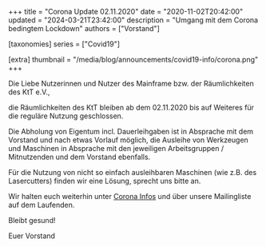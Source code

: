 +++
title = "Corona Update 02.11.2020"
date = "2020-11-02T20:42:00"
updated = "2024-03-21T23:42:00"
description = "Umgang mit dem Corona bedingtem Lockdown"
authors = ["Vorstand"]

[taxonomies]
series = ["Covid19"]

[extra]
thumbnail = "/media/blog/announcements/covid19-info/corona.png"
+++

Die Liebe Nutzerinnen und Nutzer des Mainframe bzw. der Räumlichkeiten des KtT e.V.,

die Räumlichkeiten des KtT bleiben ab dem 02.11.2020 bis auf Weiteres für die reguläre Nutzung geschlossen.

Die Abholung von Eigentum incl. Dauerleihgaben ist in Absprache mit dem Vorstand und nach etwas Vorlauf möglich, die
Ausleihe von Werkzeugen und Maschinen in Absprache mit den jeweiligen Arbeitsgruppen / Mitnutzenden und dem Vorstand
ebenfalls.

Für die Nutzung von nicht so einfach ausleihbaren Maschinen (wie z.B. des Lasercutters) finden wir eine Lösung, sprecht
uns bitte an.

Wir halten euch weiterhin unter [Corona Infos](https://dump.ktt-ol.de/Corona-Lockerung.html) und über unsere
Mailingliste auf dem Laufenden.

Bleibt gesund!

Euer Vorstand

